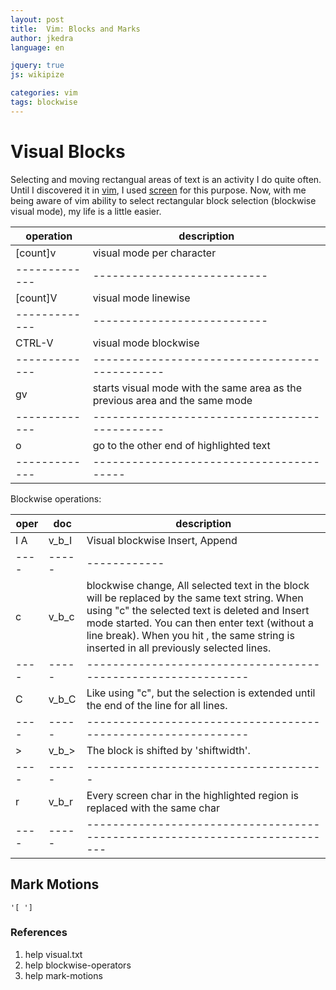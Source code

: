```yaml
---
layout: post
title:  Vim: Blocks and Marks
author: jkedra
language: en

jquery: true
js: wikipize

categories: vim
tags: blockwise
---
```


# Visual Blocks

Selecting and moving rectangual areas of text is an activity
I do quite often. Until I discovered it in [vim], I used
[screen] for this purpose. Now, with me being aware
of vim ability to select rectangular block selection
(blockwise visual mode), my life is a little easier.

 operation   | description               
-------------|---------------------------
  [count]v   | visual mode per character 
-------------|---------------------------
  [count]V   | visual mode linewise      
-------------|---------------------------
  CTRL-V     |  visual mode blockwise    
-------------|----------------------------------------------
  gv         | starts visual mode with the same area as the  previous area and the same mode
-------------|----------------------------------------------
  o          | go to the other end of highlighted text
-------------|----------------------------------------

Blockwise operations:

oper| doc | description
----|-----|------------
I A |v_b_I|Visual blockwise Insert, Append
----|-----|------------
c   |v_b_c| blockwise change, All selected text in the block will be replaced by the same text string.  When using "c" the selected text is deleted and Insert mode started.  You can then enter text (without a line break).  When you hit <Esc>, the same string is inserted in all previously selected lines.
----|-----|-------------------------------------------------------------
C   |v_b_C| Like using "c", but the selection is extended until the end of the line for all lines.
----|-----|-------------------------------------------------------------
>   |v_b_>| The block is shifted by 'shiftwidth'.
----|-----|-------------------------------------
r   |v_b_r| Every screen char in the highlighted region is replaced with the same char
----|-----|---------------------------------------------------------------------------

## Mark Motions

    '[ ']

### References
1. help visual.txt
2. help blockwise-operators
3. help mark-motions

[vim]:		we:Vim_(text_editor)
[screen]:	we:GNU_Screen 

